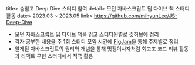 title> 숨참고 Deep Dive 스터디 참여
detail> 모던 자바스크립트 딥 다이브 책 스터디 활동
date> 2023.03 ~ 2023.05
link> https://github.com/mihyunLee/JS-Deep-Dive

- 모던 자바스크립트 딥 다이브 책을 읽고 스터디원별로 깃허브에 정리
- 각자 공부한 내용을 주 1회 스터디 모임 시간에 [FigJam](https://www.figma.com/file/1LWhx3qVmgNjD6jXyVMXCf/%EB%AA%A8%EB%8D%98-%EC%9E%90%EB%B0%94%EC%8A%A4%ED%81%AC%EB%A6%BD%ED%8A%B8-Deep-Dive-%ED%95%A8%EA%BB%98-%EC%9D%BD%EA%B8%B0?node-id=0-1&t=gYojkeNCI5cRsh6U-0)을 통해 주제별로 정리
- 알게된 자바스크립트의 원리와 개념을 통해 멋쟁이사자처럼 회고조 코드 리뷰 활동과 리액트 구현 스터디에서 적극 활용
